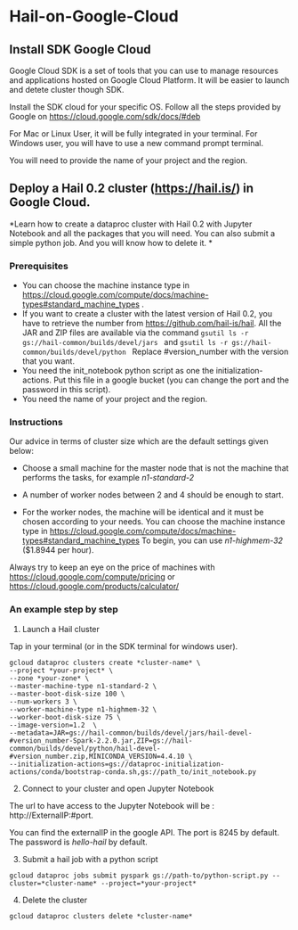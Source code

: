 # Hail-on-Google-Cloud

## Install SDK Google Cloud 

Google Cloud SDK is a set of tools that you can use to manage resources and applications hosted on Google Cloud Platform. It will be easier to launch and detete cluster though SDK.

Install the SDK cloud for your specific OS. Follow all the steps provided by Google on https://cloud.google.com/sdk/docs/#deb

For Mac or Linux User, it will be fully integrated in your terminal. For Windows user, you will have to use a new command prompt terminal. 

You will need to provide the name of your project and the region. 


## Deploy a Hail 0.2 cluster (https://hail.is/) in Google Cloud.

*Learn how to create a dataproc cluster with Hail 0.2 with Jupyter Notebook and all the packages that you will need. You can also submit a simple python job. And you will know how to delete it. *

### Prerequisites

- You can choose the machine instance type in
https://cloud.google.com/compute/docs/machine-types#standard_machine_types .
- If you want to create a cluster with the latest version of Hail 0.2, you have to retrieve the number from https://github.com/hail-is/hail. All the JAR and ZIP files are available via the command  ```gsutil ls -r gs://hail-common/builds/devel/jars ``` and ```gsutil ls -r gs://hail-common/builds/devel/python ``` Replace #version_number with the version that you want. 
- You need the init_notebook python script as one the initialization-actions. Put this file in a google bucket (you can change the port and the password in this script). 
- You need the name of your project and the region. 


### Instructions

Our advice in terms of cluster size which are the default settings given below:

- Choose a small machine for the master node that is not the machine that performs the tasks, for example *n1-standard-2*

- A number of worker nodes between 2 and 4 should be enough to start.

- For the worker nodes, the machine will be identical and it must be chosen according to your needs. You can choose the machine instance type in
https://cloud.google.com/compute/docs/machine-types#standard_machine_types To begin, you can use *n1-highmem-32* ($1.8944 per hour).

Always try to keep an eye on the price of machines with https://cloud.google.com/compute/pricing or https://cloud.google.com/products/calculator/

### An example step by step

1. Launch a Hail cluster 

Tap in your terminal (or in the SDK terminal for windows user).

```
gcloud dataproc clusters create *cluster-name* \
--project *your-project* \
--zone *your-zone* \
--master-machine-type n1-standard-2 \
--master-boot-disk-size 100 \
--num-workers 3 \
--worker-machine-type n1-highmem-32 \
--worker-boot-disk-size 75 \
--image-version=1.2  \
--metadata=JAR=gs://hail-common/builds/devel/jars/hail-devel-#version_number-Spark-2.2.0.jar,ZIP=gs://hail-common/builds/devel/python/hail-devel-#version_number.zip,MINICONDA_VERSION=4.4.10 \
--initialization-actions=gs://dataproc-initialization-actions/conda/bootstrap-conda.sh,gs://path_to/init_notebook.py
```

2. Connect to your cluster and open Jupyter Notebook

The url to have access to the Jupyter Notebook will be : http://ExternalIP:#port.

You can find the externalIP in the google API. The port is 8245 by default. The password is *hello-hail* by default. 

3. Submit a hail job with a python script 
```
gcloud dataproc jobs submit pyspark gs://path-to/python-script.py --cluster=*cluster-name* --project=*your-project*
```

4. Delete the cluster 
```
gcloud dataproc clusters delete *cluster-name*
```


